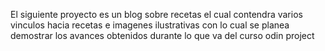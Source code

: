 El siguiente proyecto es un blog sobre recetas el cual contendra
varios vinculos hacia recetas e imagenes ilustrativas con lo cual
se planea demostrar los avances obtenidos durante lo que va del
curso odin project